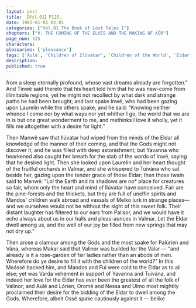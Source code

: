 ```yaml
---
layout: post
title: 【Vol.01】P125.
date: 1983-01-01 02:05
categories: ["Vol.01 The Book of Lost Tales I"]
chapters: ["V. THE COMING OF THE ELVES AND THE MAKING OF KÔR"]
page_num: 125
characters: 
glossaries: ['pleasance']
tags: ['Aulë', 'Children of Ilúvatar', 'Children of the World', 'Eldar', 'unelfin', 'Finwë Nólemë', 'Fui', 'Ilúvatar', 'Inwë', 'Laurelin', 'Lórien', 'Makar', 'Mandos', 'children of Mandos', 'Manwë', 'Meássë', 'Melko', 'Nessa', 'Nornorë', 'Oromë', 'Ossë', 'Palisor', 'Palúrien']
description: 
published: true
---
```


<p style="text-indent: 0;">
from a sleep eternally profound, whose vast dreams already are forgotten.” And Tinwë said thereto that his heart told him that he was new-come from illimitable regions, yet he might not recollect by what dark and strange paths he had been brought; and last spake Inwë, who had been gazing upon Laurelin while the others spake, and he said: “Knowing neither whence I come nor by what ways nor yet whither I go, the world that we are in is but one great wonderment to me, and methinks I love it wholly, yet it fills me altogether with a desire for light.”
</p>

Then Manwë saw that Ilúvatar had wiped from the minds of the Eldar all knowledge of the manner of their coming, and that the Gods might not discover it; and he was filled with deep astonishment; but Yavanna who hearkened also caught her breath for the stab of the words of Inwë, saying that he desired light. Then she looked upon Laurelin and her heart thought of the fruitful orchards in Valmar, and she whispered to Tuivána who sat beside her, gazing upon the tender grace of those Eldar; then those twain said to Manwë: “Lo! the Earth and its shadows are no* place for creatures so fair, whom only the heart and mind of Ilúvatar have conceived. Fair are the pine-forests and the thickets, but they are full of unelfin spirits and Mandos’ children walk abroad and vassals of Melko lurk in strange places—and we ourselves would not be without the sight of this sweet folk. Their distant laughter has filtered to our ears from Palisor, and we would have it echo always about us in our halls and pleas-aunces in Valmar. Let the Eldar dwell among us, and the well of our joy be filled from new springs that may not dry up.”

Then arose a clamour among the Gods and the most spake for Palúrien and Vána, whereas Makar said that Valinor was builded for the Valar — “and already is it a rose-garden of fair ladies rather than an abode of men. Wherefore do ye desire to fill it with the children of the world?” In this Meássë backed him, and Mandos and Fui were cold to the Eldar as to all else; yet was Varda vehement in support of Yavanna and Tuivána, and indeed her love for the Eldar has ever been the greatest of all the folk of Valinor; and Aulë and Lórien, Oromë and Nessa and Ulmo most mightily proclaimed their desire for the bidding of the Eldar to dwell among the Gods. Wherefore, albeit Ossë spake cautiously against it — belike


